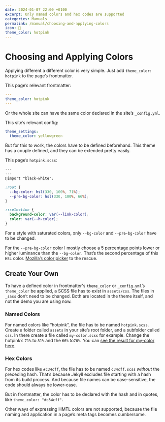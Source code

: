 ```yaml
---
date: 2024-01-07 22:00 +0100
excerpt: Only named colors and hex codes are supported
categories: Manuals
permalink: /manual/choosing-and-applying-colors
icon: 🎨
theme_color: hotpink
---
```

# Choosing and Applying Colors

Applying different a different color is very simple. Just add `theme_color: hotpink` to the page’s frontmatter.

This page’s relevant frontmatter:

```yaml
---
theme_color: hotpink
---
```

Or the whole site can have the same color declared in the site’s `_config.yml`.

This site’s relevant config:

```yaml
theme_settings:
  theme_color: yellowgreen
```

But for this to work, the colors have to be defined beforehand. This theme has a couple defined, and they can be extended pretty easily.

This page’s `hotpink.scss`:

```scss
---
---
@import "black-white";

:root {
  --bg-color: hsl(330, 100%, 71%);
  --pre-bg-color: hsl(330, 100%, 66%);
}

::selection {
  background-color: var(--link-color);
  color: var(--h-color);
}
```

For a style with saturated colors, only `--bg-color` and `--pre-bg-color` have to be changed.

For the `--pre-bg-color` color I mostly choose a 5 percentage points lower or higher luminance than the `--bg-color`. That’s the second percentage of this `HSL` color. [Mozilla’s color picker](https://developer.mozilla.org/en-US/docs/Web/CSS/CSS_Colors/Color_picker_tool) to the rescue.

## Create Your Own

To have a defined color in frontmatter's `theme_color` or `_config.yml`’s `theme_color` be applied, a SCSS file has to exist in `assets/css`. The files in `_sass` don’t need to be changed. Both are located in the theme itself, and not the demo you are using now.

### Named Colors

For named colors like “hotpink“, the file has to be named `hotpink.scss`. Create a folder called `assets` in your site’s root folder, and a subfolder called `css`. In there create a file called `my-color.scss` for example. Change the hotpink’s `71%` to `81%` and the `66%` to`76%`. You can [see the result for my-color here](/my-color).

### Hex Colors

For hex codes like `#c34cff`, the file has to be named `c34cff.scss` *without* the preceding hash. That’s because Jekyll excludes file starting with a hash from its build process. And because file names can be case-sensitive, the code should always be lower-case.

But in frontmatter, the color has to be declared with the hash and in quotes, like `theme_color: "#c34cff"`.

Other ways of expressing HMTL colors are not supported, because the file naming and application in a page’s meta tags becomes cumbersome.
